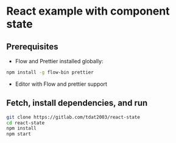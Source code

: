 # React example with component state

## Prerequisites

- Flow and Prettier installed globally:

```sh
npm install -g flow-bin prettier
```

- Editor with Flow and prettier support

## Fetch, install dependencies, and run

```sh
git clone https://gitlab.com/tdat2003/react-state
cd react-state
npm install
npm start
```
